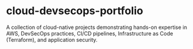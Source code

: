 # cloud-devsecops-portfolio
A collection of cloud-native projects demonstrating hands-on expertise in AWS, DevSecOps practices, CI/CD pipelines, Infrastructure as Code (Terraform), and application security.
